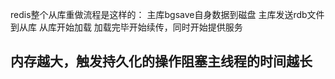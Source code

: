redis整个从库重做流程是这样的：
主库bgsave自身数据到磁盘
主库发送rdb文件到从库
从库开始加载
加载完毕开始续传，同时开始提供服务

内存越大，触发持久化的操作阻塞主线程的时间越长
--------------------------------------------------------------------------------------